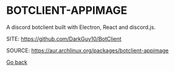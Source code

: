 # BOTCLIENT-APPIMAGE

 A discord botclient built with Electron, React and discord.js.

 SITE: https://github.com/DarkGuy10/BotClient

 SOURCE: https://aur.archlinux.org/packages/botclient-appimage

 [Go back](https://portable-linux-apps.github.io/apps.html)
